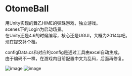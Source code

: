 ﻿# OtomeBall
用Unity实现的舞乙HIME的弹珠游戏，独立游戏。<br>
scenes下的Login为启动场景。<br>
在Unity还是4.6的时候编写，核心还是UGUI，大概为2014年吧。<br>
现在提交补个档。<br>

configData.cs和对应的config是通过工具由excel自动生成。<br>
由于编码不一样，在游戏内目前配置中文为乱码，后面再修复。<br>

![image](https://github.com/solaAnt/OtomeBall/blob/master/sample/Otome%E8%AE%BE%E8%AE%A1.png)
![image](https://github.com/solaAnt/OtomeBall/blob/master/sample/Otome%E6%B8%B8%E6%88%8F%E5%AE%9E%E9%99%85%E7%94%BB%E9%9D%A2.png)